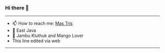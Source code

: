### Hi there 👋
----
- 📫 How to reach me: [Mas Tris](https://t.me/onsirtus)
- 📍 East Java
- 🍐 Jambu Kluthuk and Mango Lover
- This line edited via web

----
<!--
**threedisk/threedisk** is a ✨ _special_ ✨ repository because its `README.md` (this file) appears on your GitHub profile.

Here are some ideas to get you started:

- 🔭 I’m currently working on ...
- 🌱 I’m currently learning ...
- 👯 I’m looking to collaborate on ...
- 🤔 I’m looking for help with ...
- 💬 Ask me about ...
- 📫 How to reach me: ...
- 😄 Pronouns: ...
- ⚡ Fun fact: ...
-->
